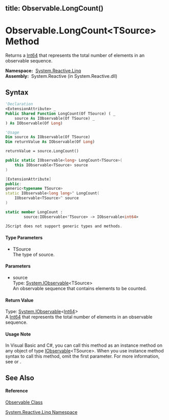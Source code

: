 title: Observable.LongCount<TSource>()
---
# Observable.LongCount\<TSource\> Method

Returns a [Int64](https://msdn.microsoft.com/en-us/library/6yy583ek) that represents the total number of elements in an observable sequence.

**Namespace:**  [System.Reactive.Linq](System.Reactive.Linq/System.Reactive.Linq)  
**Assembly:**  System.Reactive (in System.Reactive.dll)

## Syntax

```vb
'Declaration
<ExtensionAttribute> _
Public Shared Function LongCount(Of TSource) ( _
    source As IObservable(Of TSource) _
) As IObservable(Of Long)
```

```vb
'Usage
Dim source As IObservable(Of TSource)
Dim returnValue As IObservable(Of Long)

returnValue = source.LongCount()
```

```csharp
public static IObservable<long> LongCount<TSource>(
    this IObservable<TSource> source
)
```

```c++
[ExtensionAttribute]
public:
generic<typename TSource>
static IObservable<long long>^ LongCount(
    IObservable<TSource>^ source
)
```

```fsharp
static member LongCount : 
        source:IObservable<'TSource> -> IObservable<int64> 
```

```javascript
JScript does not support generic types and methods.
```

#### Type Parameters

- TSource  
  The type of source.

#### Parameters

- source  
  Type: [System.IObservable](https://msdn.microsoft.com/en-us/library/Dd990377)\<TSource\>  
  An observable sequence that contains elements to be counted.

#### Return Value

Type: [System.IObservable](https://msdn.microsoft.com/en-us/library/Dd990377)\<[Int64](https://msdn.microsoft.com/en-us/library/6yy583ek)\>  
A [Int64](https://msdn.microsoft.com/en-us/library/6yy583ek) that represents the total number of elements in an observable sequence.

#### Usage Note

In Visual Basic and C\#, you can call this method as an instance method on any object of type [IObservable](https://msdn.microsoft.com/en-us/library/Dd990377)\<TSource\>. When you use instance method syntax to call this method, omit the first parameter. For more information, see [](https://msdn.microsoft.com/en-us/library/Bb384936) or [](https://msdn.microsoft.com/en-us/library/Bb383977).

## See Also

#### Reference

[Observable Class](Observable/Observable)

[System.Reactive.Linq Namespace](System.Reactive.Linq/System.Reactive.Linq)








